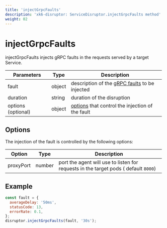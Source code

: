 ```yaml
---
title: 'injectGrpcFaults'
description: 'xk6-disruptor: ServiceDisruptor.injectGrpcFaults method'
weight: 02
---
```


# injectGrpcFaults

injectGrpcFaults injects gRPC faults in the requests served by a target Service.

| Parameters         | Type   | Description                                                                                                                        |
| ------------------ | ------ | ---------------------------------------------------------------------------------------------------------------------------------- |
| fault              | object | description of the [gRPC faults](https://grafana.com/docs/k6/<K6_VERSION>/javascript-api/xk6-disruptor/faults/grpc) to be injected |
| duration           | string | duration of the disruption                                                                                                         |
| options (optional) | object | [options](#options) that control the injection of the fault                                                                        |

## Options

The injection of the fault is controlled by the following options:

| Option    | Type   | Description                                                                         |
| --------- | ------ | ----------------------------------------------------------------------------------- |
| proxyPort | number | port the agent will use to listen for requests in the target pods ( default `8000`) |

## Example

<!-- eslint-skip -->

```javascript
const fault = {
  averageDelay: '50ms',
  statusCode: 13,
  errorRate: 0.1,
};
disruptor.injectGrpcFaults(fault, '30s');
```
